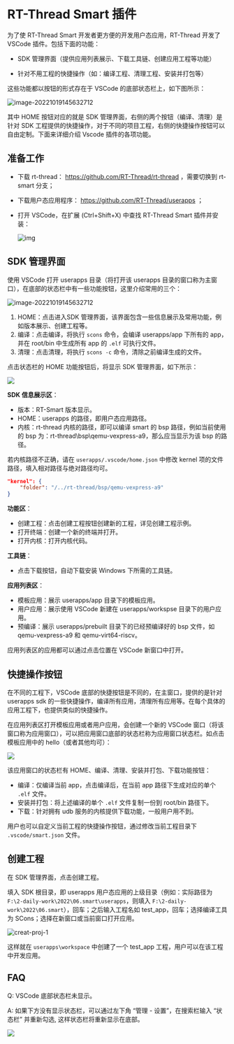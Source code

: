 # RT-Thread Smart 插件

为了使 RT-Thread Smart 开发者更方便的开发用户态应用，RT-Thread 开发了 VSCode 插件。包括下面的功能：

- SDK 管理界面（提供应用列表展示、下载工具链、创建应用工程等功能）

- 针对不用工程的快捷操作（如：编译工程、清理工程、安装并打包等）

这些功能都以按钮的形式存在于 VSCode 的底部状态栏上，如下图所示：

  ![image-20221019145632712](figures/home-0.png)

其中 HOME 按钮对应的就是 SDK 管理界面，右侧的两个按钮（编译、清理）是针对 SDK 工程提供的快捷操作，对于不同的项目工程，右侧的快捷操作按钮可以自由定制。下面来详细介绍 Vscode 插件的各项功能。

## 准备工作

- 下载 rt-thread： https://github.com/RT-Thread/rt-thread ，需要切换到 rt-smart 分支；

- 下载用户态应用程序： https://github.com/RT-Thread/userapps ；

- 打开 VSCode，在扩展 (Ctrl+Shift+X) 中查找 RT-Thread Smart 插件并安装：

  ![img](figures/smart-plugin.png)

## SDK 管理界面

使用 VSCode 打开 userapps 目录（将打开该 userapps 目录的窗口称为主窗口），在底部的状态栏中有一些功能按钮，这里介绍常用的三个：

![image-20221019145632712](figures/home-0.png)

1. HOME：点击进入SDK 管理界面，该界面包含一些信息展示及常用功能，例如版本展示、创建工程等。
2. 编译：点击编译，将执行 `scons` 命令，会编译 userapps/app 下所有的 app，并在 root/bin 中生成所有 app 的 `.elf` 可执行文件。
3. 清理：点击清理，将执行 `scons -c` 命令，清除之前编译生成的文件。

点击状态栏的 HOME 功能按钮后，将显示 SDK 管理界面，如下所示：

![](figures/home.png)

**SDK 信息展示区**：

- 版本：RT-Smart 版本显示。
- HOME：userapps 的路径，即用户态应用路径。
- 内核：rt-thread 内核的路径，即可以编译 smart 的 bsp 路径，例如当前使用的 bsp 为：rt-thread\bsp\qemu-vexpress-a9，那么应当显示为该 bsp 的路径。

若内核路径不正确，请在 `userapps/.vscode/home.json` 中修改 kernel 项的文件路径，填入相对路径与绝对路径均可。

```json
"kernel": {
    "folder": "/../rt-thread/bsp/qemu-vexpress-a9"
}
```

**功能区**：

- 创建工程：点击创建工程按钮创建新的工程，详见创建工程示例。
- 打开终端：创建一个新的终端并打开。
- 打开内核：打开内核代码。

**工具链**：

- 点击下载按钮，自动下载安装 Windows 下所需的工具链。

**应用列表区**：

- 模板应用：展示 userapps/app 目录下的模板应用。
- 用户应用：展示使用 VSCode 新建在 userapps/workspse 目录下的用户应用。
- 预编译：展示 userapps/prebuilt 目录下的已经预编译好的 bsp 文件，如 qemu-vexpress-a9 和 qemu-virt64-riscv。

应用列表区的应用都可以通过点击位置在 VSCode 新窗口中打开。

## 快捷操作按钮

在不同的工程下，VSCode 底部的快捷按钮是不同的，在主窗口，提供的是针对 userapps sdk 的一些快捷操作，编译所有应用，清理所有应用等。在每个具体的应用工程下，也提供类似的快捷操作。

在应用列表区打开模板应用或者用户应用，会创建一个新的 VSCode 窗口（将该窗口称为应用窗口），可以把应用窗口底部的状态栏称为应用窗口状态栏。如点击模板应用中的 hello（或者其他均可）：

![](figures/new-app.png)

该应用窗口的状态栏有 HOME、编译、清理、安装并打包、下载功能按钮：
- 编译：仅编译当前 app，点击编译后，在当前 app 路径下生成对应的单个 `.elf` 文件。
- 安装并打包：将上述编译的单个 `.elf` 文件复制一份到 root/bin 路径下。
- 下载：针对拥有 udb 服务的内核提供下载功能，一般用户用不到。

用户也可以自定义当前工程的快捷操作按钮，通过修改当前工程目录下 `.vscode/smart.json` 文件。

## 创建工程

在 SDK 管理界面，点击创建工程。

填入 SDK 根目录，即 userapps 用户态应用的上级目录（例如：实际路径为 `F:\2-daily-work\2022\06.smart\userapps`，则填入 `F:\2-daily-work\2022\06.smart`），回车；之后输入工程名如 test_app，回车；选择编译工具为 SCons；选择在新窗口或当前窗口打开应用。

![creat-proj-1](figures/creat-proj-1.png)

这样就在 `userapps\workspace` 中创建了一个 test_app 工程，用户可以在该工程中开发应用。

## FAQ

Q: VSCode 底部状态栏未显示。

A: 如果下方没有显示状态栏，可以通过左下角 “管理 - 设置”，在搜索栏输入 “状态栏” 并重新勾选, 这样状态栏将重新显示在底部。

![](figures/set-state-menu.png)


